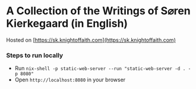 # A Collection of the Writings of S⌀ren Kierkegaard (in English)

Hosted on [https://sk.knightoffaith.com](https://sk.knightoffaith.com)

### Steps to run locally
- Run `nix-shell -p static-web-server --run "static-web-server -d . -p 8080"`
- Open `http://localhost:8080` in your browser

